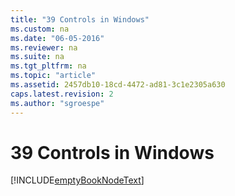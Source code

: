 ```yaml
---
title: "39 Controls in Windows"
ms.custom: na
ms.date: "06-05-2016"
ms.reviewer: na
ms.suite: na
ms.tgt_pltfrm: na
ms.topic: "article"
ms.assetid: 2457db10-18cd-4472-ad81-3c1e2305a630
caps.latest.revision: 2
ms.author: "sgroespe"
---
```

# 39 Controls in Windows
[!INCLUDE[emptyBookNodeText](../../Finance/includes/emptybooknodetext_md.md)]